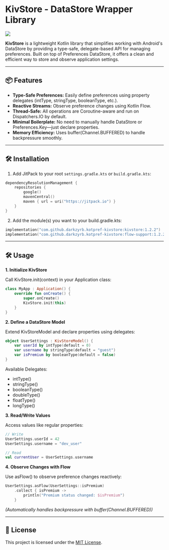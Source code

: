 # KivStore - DataStore Wrapper Library

[![](https://jitpack.io/v/darkzyrb/kivstore.svg)](https://jitpack.io/#darkzyrb/kivstore)

**KivStore** is a lightweight Kotlin library that simplifies working with Android's DataStore by providing a type-safe, delegate-based API for managing preferences. Built on top of Preferences DataStore, it offers a clean and efficient way to store and observe application settings.

---

## 📦 Features

- **Type-Safe Preferences:** Easily define preferences using property delegates (intType, stringType, booleanType, etc.).
- **Reactive Streams:** Observe preference changes using Kotlin Flow.
- **Thread-Safe:** All operations are Coroutine-aware and run on Dispatchers.IO by default.
- **Minimal Boilerplate:** No need to manually handle DataStore or Preferences.Key—just declare properties.
- **Memory Efficiency:** Uses buffer(Channel.BUFFERED) to handle backpressure smoothly.

---

## 🛠️ Installation

1. Add JitPack to your root `settings.gradle.kts` or `build.gradle.kts`:

```kotlin
dependencyResolutionManagement {
    repositories {
        google()
        mavenCentral()
        maven { url = uri("https://jitpack.io") }
    }
}
```

2. Add the module(s) you want to your build.gradle.kts:

```kotlin
implementation("com.github.darkzyrb.kotpref-kivstore:kivstore:1.2.2")
implementation("com.github.darkzyrb.kotpref-kivstore:flow-support:1.2.2")
```

---

## 🛠 Usage

**1. Initialize KivStore**

Call KivStore.init(context) in your Application class:

```kotlin
class MyApp : Application() {
    override fun onCreate() {
        super.onCreate()
        KivStore.init(this)
    }
}
```

**2. Define a DataStore Model**

Extend KivStoreModel and declare properties using delegates:

```kotlin
object UserSettings : KivStoreModel() {
    var userId by intType(default = 0)
    var username by stringType(default = "guest")
    var isPremium by booleanType(default = false)
}
```

Available Delegates:

- intType()
- stringType()
- booleanType()
- doubleType()
- floatType()
- longType()

**3. Read/Write Values**

Access values like regular properties:

```kotlin
// Write
UserSettings.userId = 42
UserSettings.username = "dev_user"

// Read
val currentUser = UserSettings.username
```

**4. Observe Changes with Flow**

Use asFlow() to observe preference changes reactively:

```kotlin
UserSettings.asFlow(UserSettings::isPremium)
    .collect { isPremium ->
        println("Premium status changed: $isPremium")
    }
```

*(Automatically handles backpressure with buffer(Channel.BUFFERED))*

---

## 📄 License

This project is licensed under the [MIT License](https://opensource.org/licenses/MIT).